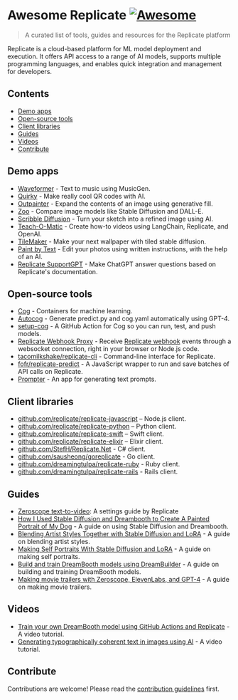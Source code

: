 # Awesome Replicate [![Awesome](https://awesome.re/badge.svg)](https://awesome.re)

> A curated list of tools, guides and resources for the Replicate platform

Replicate is a cloud-based platform for ML model deployment and execution. It offers API access to a range of AI models, supports multiple programming languages, and enables quick integration and management for developers.

## Contents

- [Demo apps](#demo-apps)
- [Open-source tools](#open-source-tools)
- [Client libraries](#client-libraries)
- [Guides](#guides)
- [Videos](#videos)
- [Contribute](#contribute)

## Demo apps

- [Waveformer](https://musicgen-waveformer.vercel.app/) - Text to music using MusicGen.
- [Quirky](https://quirky.replicate.dev/) - Make really cool QR codes with AI.
- [Outpainter](https://outpainter.app/) - Expand the contents of an image using generative fill.
- [Zoo](https://zoo.replicate.dev/) - Compare image models like Stable Diffusion and DALL-E.
- [Scribble Diffusion](https://scribblediffusion.com/) - Turn your sketch into a refined image using AI.
- [Teach-O-Matic](https://www.teachomatic.net/) - Create how-to videos using LangChain, Replicate, and OpenAI.
- [TileMaker](https://tilemaker.app/) - Make your next wallpaper with tiled stable diffusion.
- [Paint by Text](https://paintbytext.chat/) - Edit your photos using written instructions, with the help of an AI.
- [Replicate SupportGPT](https://replicate-support-gpt.vercel.app/) - Make ChatGPT answer questions based on Replicate's documentation.

## Open-source tools

- [Cog](https://github.com/replicate/cog) - Containers for machine learning.
- [Autocog](https://github.com/andreasjansson/AutoCog) - Generate predict.py and cog.yaml automatically using GPT-4.
- [setup-cog](https://github.com/replicate/setup-cog) - A GitHub Action for Cog so you can run, test, and push models.
- [Replicate Webhook Proxy](https://github.com/Pwntus/replicate-webhook-proxy) - Receive [Replicate webhook](https://replicate.com/docs/webhooks) events through a websocket connection, right in your browser or Node.js code.
- [tacomilkshake/replicate-cli](https://github.com/tacomilkshake/replicate-cli) - Command-line interface for Replicate.
- [fofr/replicate-predict](https://github.com/fofr/replicate-predict) - A JavaScript wrapper to run and save batches of API calls on Replicate.
- [Prompter](https://github.com/fofr/prompter.fofr.ai) - An app for generating text prompts.

## Client libraries

- [github.com/replicate/replicate-javascript](https://github.com/replicate/replicate-javascript) – Node.js client.
- [github.com/replicate/replicate-python](https://github.com/replicate/replicate-python) – Python client.
- [github.com/replicate/replicate-swift](https://github.com/replicate/replicate-swift) – Swift client.
- [github.com/replicate/replicate-elixir](https://github.com/replicate/replicate-elixir) – Elixir client.
- [github.com/StefH/Replicate.Net](https://github.com/StefH/Replicate.Net) - C# client.
- [github.com/sausheong/goreplicate](https://github.com/sausheong/goreplicate) - Go client.
- [github.com/dreamingtulpa/replicate-ruby](https://github.com/dreamingtulpa/replicate-ruby) - Ruby client.
- [github.com/dreamingtulpa/replicate-rails](https://github.com/dreamingtulpa/replicate-rails) - Rails client.

## Guides

- [Zeroscope text-to-video](https://zeroscope.replicate.dev/): A settings guide by Replicate
- [How I Used Stable Diffusion and Dreambooth to Create A Painted Portrait of My Dog](https://www.shruggingface.com/blog/how-i-used-stable-diffusion-and-dreambooth-to-create-a-painted-portrait-of-my-dog) - A guide on using Stable Diffusion and Dreambooth.
- [Blending Artist Styles Together with Stable Diffusion and LoRA](https://www.shruggingface.com/blog/blending-artist-styles-together-with-stable-diffusion-and-lora) - A guide on blending artist styles.
- [Making Self Portraits With Stable Diffusion and LoRA](https://www.shruggingface.com/blog/self-portraits-with-stable-diffusion-and-lora) - A guide on making self portraits.
- [Build and train DreamBooth models using DreamBuilder](https://aurdal.group/blog/build-and-train-dreambooth-models-using-dreambuilder/) - A guide on building and training DreamBooth models.
- [Making movie trailers with Zeroscope, ElevenLabs, and GPT-4](https://www.charlieholtz.com/articles/how-i-make-ai-movies) - A guide on making movie trailers.

## Videos

- [Train your own DreamBooth model using GitHub Actions and Replicate](https://www.youtube.com/watch?v=jknKfY13LbY) - A video tutorial.
- [Generating typographically coherent text in images using AI](https://www.youtube.com/watch?v=Z8u7LBB3T74&t=7s) - A video tutorial.

## Contribute

Contributions are welcome! Please read the [contribution guidelines](CONTRIBUTING.md) first.
